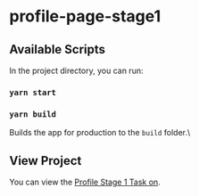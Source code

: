 # profile-page-stage1

## Available Scripts

In the project directory, you can run:

### `yarn start`

### `yarn build`

Builds the app for production to the `build` folder.\

## View Project

You can view the [Profile Stage 1 Task on](https://facebook.github.io/create-react-app/docs/getting-started).

